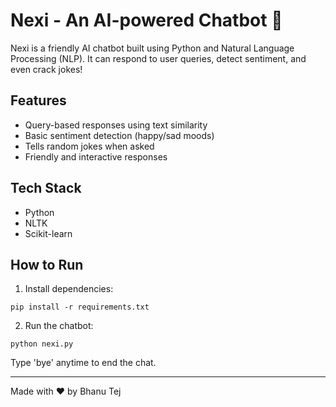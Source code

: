 
# Nexi - An AI-powered Chatbot 🤖

Nexi is a friendly AI chatbot built using Python and Natural Language Processing (NLP). It can respond to user queries, detect sentiment, and even crack jokes!

## Features
- Query-based responses using text similarity
- Basic sentiment detection (happy/sad moods)
- Tells random jokes when asked
- Friendly and interactive responses

## Tech Stack
- Python
- NLTK
- Scikit-learn

## How to Run
1. Install dependencies:
```
pip install -r requirements.txt
```
2. Run the chatbot:
```
python nexi.py
```

Type 'bye' anytime to end the chat.

---

Made with ❤️ by Bhanu Tej
